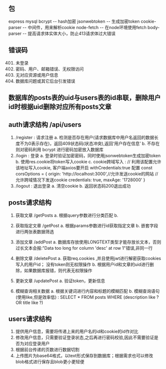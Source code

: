 ## 包
  express
  mysql
  bcrypt -- hash加密
  jsonwebtoken -- 生成加密token
  cookie-parser -- 中间件，用来解析cookie
  node-fetch -- 在node环境使用fetch
  body-parser -- 提高请求体实体大小，防止413请求体过大错误

## 错误码
  401. 未登录
  403. 密码、用户、邮箱错误、无权限访问
  404. 无对应资源或用户信息
  500. 数据库问题或其它后台引发错误

## 数据库的posts表的uid与users表的id串联，删除用户id时根据uid删除对应所有posts文章

## auth请求结构 /api/users
  1. /register : 请求注册
    a. 检测是否存在用户(请求数据库中用户名返回的数据长度不为0表示存在)，返回409状态码(状态冲突),返回‘用户存在信息’
    b. 不存在则对密码利用 bcrypt 进行密码加密放入数据库
  2. /login : 登录
    a. 登录时验证加密密码，同时使用jsonwebtoken生成加密token
    b. 使用res.cookie将token写入cookie
    c. cookie跨域写入 :
      // 利用该配置允许该地址写入cookie, 客户端axios要开启 withCredentials:true 配置
        const corsOptions = {
          origin: 'http://localhost:3000',//允许发送cookie的网站
          // 允许跨域情况下发送cookie
          credentials: true,
          maxAge: '1728000'
        }
  3. /logout : 退出登录
    a. 清空cookie
    b. 返回状态码200退出成功

## posts请求结构
  1. 获取文章 /getPosts
    a. 根据query参数进行分类匹配
    b. 

  2. 获取指定文章 /getPost
    a. 根据params参数进行id获取指定文章
    b. 嵌套字段进行两张表数据筛选

  3. 添加文章 /addPost
    a. 数据库存放使用LONGTEXT类型才能存放长文本，否则过长文本会报:"Data too long for column 'desc' at row 1"错误,非同一行

  4. 删除文章 /deletePost
    a. 获取req.cookies ,并且使用jwt进行解密获取cookies写入的用户id； 没有token则无权限操作
    b. 根据用户id和文章的uid进行删除，如果数据库报错，则代表无权限操作

  5. 更新文章 /updatePost
    a. 验证token，更新信息

  6. 模糊查询相关数据
    a. 根据关键词进行内容和标题的模糊匹配
    b. 模糊查询语句(使用like,但是效率低) : SELECT * FROM posts WHERE (description like ? OR title like ?)

## users请求结构
  1. 提供用户信息，需要将传递上来的用户名的id和cookie的id作对比
  2. 修改用户信息，只需要验证登录状态,之后再进行密码校验,因此不需要验证是否为对应登录用户
  3. 根据前台传递的页数进行数据切割
  4. 上传图片为base64格式，以text形式保存到数据库；根据需求也可以修改blob格式进行保存且blob更小更轻便
